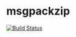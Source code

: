 
# msgpackzip

[![Build Status](https://travis-ci.com/keybase/msgpackzip.svg?branch=master)](https://travis-ci.com/keybase/msgpackzip)
